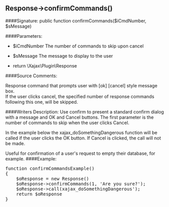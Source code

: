 ## Response->confirmCommands()

####Signature: public function confirmCommands($iCmdNumber, $sMessage)

####Parameters:

* $iCmdNumber The number of commands to skip upon cancel

* $sMessage The message to display to the user
* return \Xajax\Plugin\Response

####Source Comments:

Response command that prompts user with [ok] [cancel] style message box.  
If the user clicks cancel, the specified number of response commands
following this one, will be skipped.

####Writers Description:
Use confirm to present a standard confirm dialog with a message and OK and Cancel buttons.
The first parameter is the number of commands to skip when the user clicks Cancel. 

In the example below the xajax_doSomethingDangerous function will be called if the user clicks the OK button. If Cancel is clicked, the call will not be made.

Useful for confirmation of a user's request to empty their database, for example.
####Example:
<pre>
function confirmCommandsExample()
{
    $oResponse = new Response()
    $oResponse->confirmCommands(1, 'Are you sure?');
    $oResponse->call(xajax_doSomethingDangerous');
    return $oResponse
}
</pre>